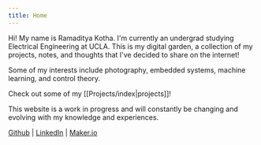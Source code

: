 ```yaml
---
title: Home
---
```

Hi! My name is Ramaditya Kotha. I'm currently an undergrad studying Electrical Engineering at UCLA. This is my digital garden, a collection of my projects, notes, and thoughts that I've decided to share on the internet!

Some of my interests include photography, embedded systems, machine learning, and control theory.

Check out some of my [[Projects/index|projects]]!

This website is a work in progress and will constantly be changing and evolving with my knowledge and experiences.
	
	

[Github](https://github.com/RamadityaK) | [LinkedIn](https://www.linkedin.com/in/ramaditya-kotha/) | [Maker.io](https://www.digikey.com/en/maker/profiles/52f0e026f9694e11845bf5f55a7c5fef) 


